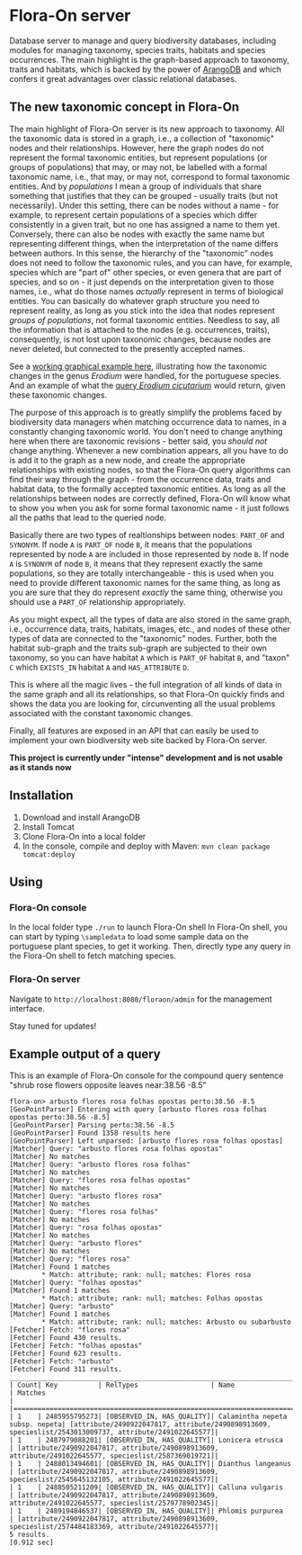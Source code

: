 # Flora-On server
Database server to manage and query biodiversity databases, including modules for managing taxonomy, species traits, habitats and species occurrences.
The main highlight is the graph-based approach to taxonomy, traits and habitats, which is backed by the power of [ArangoDB](http://www.arangodb.com/) and which confers it great advantages over classic relational databases.

## The new taxonomic concept in Flora-On
The main highlight of Flora-On server is its new approach to taxonomy. All the taxonomic data is stored in a graph, i.e., a collection of "taxonomic" nodes and their relationships. However, here the graph nodes do not represent the formal taxonomic entities, but represent populations (or groups of populations) that may, or may not, be labelled with a formal taxonomic name, i.e., that may, or may not, correspond to formal taxonomic entities. And by *populations* I mean a group of individuals that share something that justifies that they can be grouped - usually traits (but not necessarily).
Under this setting, there can be nodes without a name - for example, to represent certain populations of a species which differ consistently in a given trait, but no one has assigned a name to them yet. Conversely, there can also be nodes with exactly the same name but representing different things, when the interpretation of the name differs between authors.
In this sense, the hierarchy of the "taxonomic" nodes does not need to follow the taxonomic rules, and you can have, for example, species which are "part of" other species, or even genera that are part of species, and so on - it just depends on the interpretation given to those names, i.e., what do those names *actually* represent in terms of biological entities. You can basically do whatever graph structure you need to represent reality, as long as you stick into the idea that nodes represent *groups of populations*, not formal taxonomic entities. Needless to say, all the information that is attached to the nodes (e.g. occurrences, traits), consequently, is not lost upon taxonomic changes, because nodes are never deleted, but connected to the presently accepted names.

See a [working graphical example here](http://flora-on.pt:8080/floraon/?w=graph&depth=3&id=taxent%2F341568402334), illustrating how the taxonomic changes in the genus *Erodium* were handled, for the portuguese species. And an example of what the [query *Erodium cicutarium*](http://flora-on.pt:8080/floraon/?w=query&q=erodium%20cicutarium) would return, given these taxonomic changes.

The purpose of this approach is to greatly simplify the problems faced by biodiversity data managers when matching occurrence data to names, in a constantly changing taxonomic world. You don't need to change anything here when there are taxonomic revisions - better said, you *should not* change anything. Whenever a new combination appears, all you have to do is add it to the graph as a new node, and create the appropriate relationships with existing nodes, so that the Flora-On query algorithms can find their way through the graph - from the occurrence data, traits and habitat data, to the formally accepted taxonomic entities. As long as all the relationships between nodes are correctly defined, Flora-On will know what to show you when you ask for some formal taxonomic name - it just follows all the paths that lead to the queried node.

Basically there are two types of realtionships between nodes: `PART_OF` and `SYNONYM`. If node `A` is `PART_OF` node `B`, it means that the populations represented by node `A` are included in those represented by node `B`. If node `A` is `SYNONYM` of node `B`, it means that they represent exactly the same populations, so they are totally interchangeable - this is used when you need to provide different taxonomic names for the same thing, as long as you are sure that they do represent *exactly* the same thing, otherwise you should use a `PART_OF` relationship appropriately.

As you might expect, all the types of data are also stored in the same graph, i.e., occurrence data, traits, habitats, images, etc., and nodes of these other types of data are connected to the "taxonomic" nodes. Further, both the habitat sub-graph and the traits sub-graph are subjected to their own taxonomy, so you can have habitat `A` which is `PART_OF` habitat `B`, and "taxon" `C` which `EXISTS_IN` habitat `A` and `HAS_ATTRIBUTE` `D`.

This is where all the magic lives - the full integration of all kinds of data in the same graph and all its relationships, so that Flora-On quickly finds and shows the data you are looking for, circunventing all the usual problems associated with the constant taxonomic changes.

Finally, all features are exposed in an API that can easily be used to implement your own biodiversity web site backed by Flora-On server.

**This project is currently under "intense" development and is not usable as it stands now**

## Installation
1. Download and install ArangoDB
2. Install Tomcat
3. Clone Flora-On into a local folder
4. In the console, compile and deploy with Maven: `mvn clean package tomcat:deploy`

## Using

### Flora-On console
In the local folder type `./run` to launch Flora-On shell
In Flora-On shell, you can start by typing `\sampledata` to load some sample data on the portuguese plant species, to get it working.
Then, directly type any query in the Flora-On shell to fetch matching species.

### Flora-On server
Navigate to `http://localhost:8080/floraon/admin` for the management interface.

Stay tuned for updates!

## Example output of a query
This is an example of Flora-On console for the compound query sentence "shrub rose flowers opposite leaves near:38.56 -8.5"
```
flora-on> arbusto flores rosa folhas opostas perto:38.56 -8.5
[GeoPointParser] Entering with query [arbusto flores rosa folhas opostas perto:38.56 -8.5]
[GeoPointParser] Parsing perto:38.56 -8.5
[GeoPointParser] Found 1358 results here
[GeoPointParser] Left unparsed: [arbusto flores rosa folhas opostas]
[Matcher] Query: "arbusto flores rosa folhas opostas"
[Matcher] No matches
[Matcher] Query: "arbusto flores rosa folhas"
[Matcher] No matches
[Matcher] Query: "flores rosa folhas opostas"
[Matcher] No matches
[Matcher] Query: "arbusto flores rosa"
[Matcher] No matches
[Matcher] Query: "flores rosa folhas"
[Matcher] No matches
[Matcher] Query: "rosa folhas opostas"
[Matcher] No matches
[Matcher] Query: "arbusto flores"
[Matcher] No matches
[Matcher] Query: "flores rosa"
[Matcher] Found 1 matches
        * Match: attribute; rank: null; matches: Flores rosa
[Matcher] Query: "folhas opostas"
[Matcher] Found 1 matches
        * Match: attribute; rank: null; matches: Folhas opostas
[Matcher] Query: "arbusto"
[Matcher] Found 1 matches
        * Match: attribute; rank: null; matches: Arbusto ou subarbusto
[Fetcher] Fetch: "flores rosa"
[Fetcher] Found 430 results.
[Fetcher] Fetch: "folhas opostas"
[Fetcher] Found 623 results.
[Fetcher] Fetch: "arbusto"
[Fetcher] Found 311 results.
___________________________________________________________________________________________________________________________________________________________________________________________
| Count| Key          | RelTypes                  | Name                           | Matches                                                                                               |
|==========================================================================================================================================================================================|
| 1    | 2485955795273| [OBSERVED_IN, HAS_QUALITY]| Calamintha nepeta subsp. nepeta| [attribute/2490922047817, attribute/2490898913609, specieslist/2543013009737, attribute/2491022645577]|
| 1    | 2487979088201| [OBSERVED_IN, HAS_QUALITY]| Lonicera etrusca               | [attribute/2490922047817, attribute/2490898913609, attribute/2491022645577, specieslist/2587369019721]|
| 1    | 2488013494601| [OBSERVED_IN, HAS_QUALITY]| Dianthus langeanus             | [attribute/2490922047817, attribute/2490898913609, specieslist/2545645132105, attribute/2491022645577]|
| 1    | 2488505211209| [OBSERVED_IN, HAS_QUALITY]| Calluna vulgaris               | [attribute/2490922047817, attribute/2490898913609, attribute/2491022645577, specieslist/2579778902345]|
| 1    | 2489194846537| [OBSERVED_IN, HAS_QUALITY]| Phlomis purpurea               | [attribute/2490922047817, attribute/2490898913609, specieslist/2574484183369, attribute/2491022645577]|
5 results.
[0.912 sec]
```

